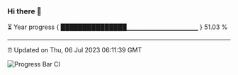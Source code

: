 ### Hi there 👋

⏳ Year progress { ███████████████▁▁▁▁▁▁▁▁▁▁▁▁▁▁▁ } 51.03 %

---

⏰ Updated on Thu, 06 Jul 2023 06:11:39 GMT

![Progress Bar CI](https://github.com/Shyam-Makwana/GitHub-Actions-Demo/workflows/Progress%20Bar%20CI/badge.svg)
